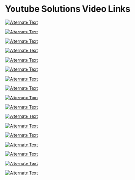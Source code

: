# Youtube Solutions Video Links


[![Alternate Text](https://i9.ytimg.com/vi_webp/0d6acAH5InE/mqdefault.webp?v=601ab18c&sqp=CPyLpYwG&rs=AOn4CLDP1X3qLOQr6LUCwLWy3MbDDYg9_w)](https://youtu.be/0d6acAH5InE "Azure DevOps Build Pipelines Classic")

[![Alternate Text](https://i9.ytimg.com/vi_webp/2nukM2TzD1Q/mqdefault.webp?v=5f7b23b1&sqp=CKSHpYwG&rs=AOn4CLD90ZwoJDMLjlCV-9gFz4Lhql-LVw)](https://youtu.be/2nukM2TzD1Q "Azure DevOps Branch Policies / GIT")

[![Alternate Text](https://i9.ytimg.com/vi_webp/ZcEeIUxHMy8/mqdefault.webp?v=60fb99fe&sqp=CKSHpYwG&rs=AOn4CLCg2LX_kuEiq8LKisRJ0h9yluljkg)](https://youtu.be/ZcEeIUxHMy8 "Azure DevOps Custom Tasks or Extensions - Pre-Requisites")

[![Alternate Text](https://i9.ytimg.com/vi_webp/S2A_4pHzQ54/mqdefault.webp?v=60fb9c67&sqp=CKSHpYwG&rs=AOn4CLBtHnIOGT4iXqZjvGA9jALL0cXQ7Q)](https://youtu.be/S2A_4pHzQ54 "Azure DevOps Custom Tasks or Extensions - Creating a new Custom Build or Release Task or Extension")

[![Alternate Text](https://i9.ytimg.com/vi/X99UAVB5gmg/mqdefault.jpg?v=60fdee5a&sqp=CKSHpYwG&rs=AOn4CLCQpjlg6nMuB57P51BYfx4e2G9-fg)](https://youtu.be/X99UAVB5gmg "Azure DevOps Custom Tasks or Extensions - Unit testing with Mocha")

[![Alternate Text](https://i9.ytimg.com/vi/ndQbKgJritA/mqdefault.jpg?v=5f4674e2&sqp=CKiOpYwG&rs=AOn4CLDCnCFoxBGYRuvx5s4xKXC0Qn05Iw)](https://www.youtube.com/watch?v=ndQbKgJritA&t "C# LINQ Tutorial ")

[![Alternate Text](https://i9.ytimg.com/vi_webp/RwV0SXtsW5A/mqdefault.webp?v=5a223d8c&sqp=CKiOpYwG&rs=AOn4CLA4S7frD1XKWQRBX7sut_WrdiEnlQ)](https://www.youtube.com/watch?v=RwV0SXtsW5A "C# Create XML File/Document explanation/tutorial Youtube video  ")

[![Alternate Text](https://i9.ytimg.com/vi_webp/UGJ2LIgFRN8/mqdefault.webp?v=5a33173a&sqp=CKiOpYwG&rs=AOn4CLDHad0fDACx1VgacJc_TLTtK-M5Pw)](https://youtu.be/UGJ2LIgFRN8 "C# Extension Methods Explanation & 70-483 Exam prep question ")


[![Alternate Text](https://i9.ytimg.com/vi_webp/2CCwy121V6Q/mqdefault.webp?v=5a471171&sqp=CKiOpYwG&rs=AOn4CLAt8EmAZsBY8MHgXhcIwjPosJ_bIQ)](https://youtu.be/2CCwy121V6Q "C# XML Serialization/Deserialization & 70-483 Exam Prep C#")

[![Alternate Text](https://i9.ytimg.com/vi_webp/bGI-uidHfxA/mqdefault.webp?v=5e8b857a&sqp=CKiOpYwG&rs=AOn4CLAAU-ifpFBArrHfCoxba6a0RthozA)](https://youtu.be/bGI-uidHfxA "Powershell Apply Retention Policies")

[![Alternate Text](https://i9.ytimg.com/vi/tiouHNzAl8Q/mqdefault.jpg?v=5e8fdf30&sqp=CKiOpYwG&rs=AOn4CLB14VerBeFbLeErj6bhERpeVM0DMQ)](https://youtu.be/tiouHNzAl8Q "Powershell Replace & Rename Files quickly Script")

[![Alternate Text](https://i9.ytimg.com/vi/-NVh5cVOeO4/mqdefault.jpg?v=5ee828f6&sqp=CKiOpYwG&rs=AOn4CLDBzdQ-ow0y47JedfehQZimc8p97w)](https://youtu.be/-NVh5cVOeO4 "Powershell API Intro GET Method ")

[![Alternate Text](https://i9.ytimg.com/vi_webp/xGI6_nCjKn0/mqdefault.webp?v=6020b6c1&sqp=CKSHpYwG&rs=AOn4CLCa9p09XvNBlCxQtqS0jdAx23I44g)](https://youtu.be/xGI6_nCjKn0 "Powershell Install Modules script")

[![Alternate Text](https://i9.ytimg.com/vi_webp/k_yd4dc9NzA/mqdefault.webp?sqp=CNSQpYwG&rs=AOn4CLAfC4tSY77Anj6t1RMoch3kewifoQ)](https://youtu.be/k_yd4dc9NzA "Powershell Download Variable Groups from Azure DevOps")

[![Alternate Text](https://i9.ytimg.com/vi/0nk2NDYyQT8/mqdefault.jpg?v=5fe4e99c&sqp=CNSQpYwG&rs=AOn4CLBMxzF1iPC9X3Lz0CskpvHQBBTDFQ)](https://youtu.be/0nk2NDYyQT8 "Powershell Change File/Folder security and permissions")

[![Alternate Text](https://i9.ytimg.com/vi_webp/-on5HRW8v1A/mqdefault.webp?v=5a65264d&sqp=CNSQpYwG&rs=AOn4CLDTpqc1qkD0C8w8tCZb5OMFEk7urg)](https://youtu.be/-on5HRW8v1A "Unity 2D Shooter Game Tutorial - Make your first Unity Game! ")

[![Alternate Text](https://i9.ytimg.com/vi_webp/km-04aUJy4o/mqdefault.webp?v=5bafc2aa&sqp=CNSQpYwG&rs=AOn4CLCZfzGIlxuPeuHUoNZicjZUNndj_g)](https://youtu.be/km-04aUJy4o "Unity 2D 8 Directional Movement Tutorial - Covers both physics and non-physics movement")
